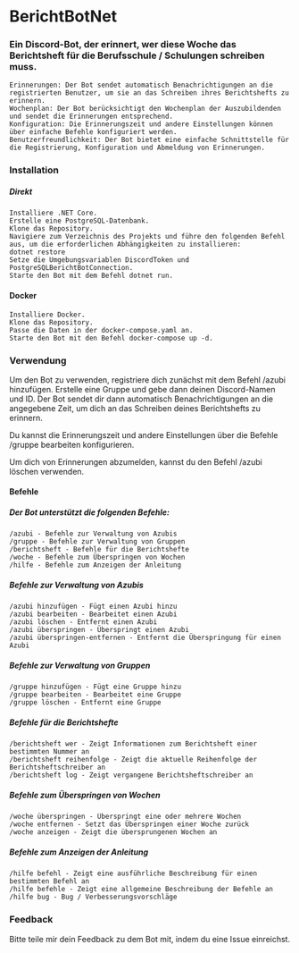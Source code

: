 # BerichtBotNet

### Ein Discord-Bot, der erinnert, wer diese Woche das Berichtsheft für die Berufsschule / Schulungen schreiben muss.

    Erinnerungen: Der Bot sendet automatisch Benachrichtigungen an die registrierten Benutzer, um sie an das Schreiben ihres Berichtshefts zu erinnern.
    Wochenplan: Der Bot berücksichtigt den Wochenplan der Auszubildenden und sendet die Erinnerungen entsprechend.
    Konfiguration: Die Erinnerungszeit und andere Einstellungen können über einfache Befehle konfiguriert werden.
    Benutzerfreundlichkeit: Der Bot bietet eine einfache Schnittstelle für die Registrierung, Konfiguration und Abmeldung von Erinnerungen.

### Installation
##### Direkt

    Installiere .NET Core.
    Erstelle eine PostgreSQL-Datenbank.
    Klone das Repository.
    Navigiere zum Verzeichnis des Projekts und führe den folgenden Befehl aus, um die erforderlichen Abhängigkeiten zu installieren:
    dotnet restore
    Setze die Umgebungsvariablen DiscordToken und PostgreSQLBerichtBotConnection.
    Starte den Bot mit dem Befehl dotnet run.

#### Docker

    Installiere Docker.
    Klone das Repository.
    Passe die Daten in der docker-compose.yaml an.
    Starte den Bot mit den Befehl docker-compose up -d.

### Verwendung

Um den Bot zu verwenden, registriere dich zunächst mit dem Befehl /azubi hinzufügen. Erstelle eine Gruppe und gebe dann deinen Discord-Namen und ID. Der Bot sendet dir dann automatisch Benachrichtigungen an die angegebene Zeit, um dich an das Schreiben deines Berichtshefts zu erinnern.

Du kannst die Erinnerungszeit und andere Einstellungen über die Befehle /gruppe bearbeiten konfigurieren.

Um dich von Erinnerungen abzumelden, kannst du den Befehl /azubi löschen verwenden.

#### Befehle

##### Der Bot unterstützt die folgenden Befehle:

    /azubi - Befehle zur Verwaltung von Azubis
    /gruppe - Befehle zur Verwaltung von Gruppen
    /berichtsheft - Befehle für die Berichtshefte
    /woche - Befehle zum Überspringen von Wochen
    /hilfe - Befehle zum Anzeigen der Anleitung

##### Befehle zur Verwaltung von Azubis

    /azubi hinzufügen - Fügt einen Azubi hinzu
    /azubi bearbeiten - Bearbeitet einen Azubi
    /azubi löschen - Entfernt einen Azubi
    /azubi überspringen - Überspringt einen Azubi
    /azubi überspringen-entfernen - Entfernt die Überspringung für einen Azubi

##### Befehle zur Verwaltung von Gruppen

    /gruppe hinzufügen - Fügt eine Gruppe hinzu
    /gruppe bearbeiten - Bearbeitet eine Gruppe
    /gruppe löschen - Entfernt eine Gruppe

##### Befehle für die Berichtshefte

    /berichtsheft wer - Zeigt Informationen zum Berichtsheft einer bestimmten Nummer an
    /berichtsheft reihenfolge - Zeigt die aktuelle Reihenfolge der Berichtsheftschreiber an
    /berichtsheft log - Zeigt vergangene Berichtsheftschreiber an

##### Befehle zum Überspringen von Wochen

    /woche überspringen - Überspringt eine oder mehrere Wochen
    /woche entfernen - Setzt das Überspringen einer Woche zurück
    /woche anzeigen - Zeigt die übersprungenen Wochen an

##### Befehle zum Anzeigen der Anleitung

    /hilfe befehl - Zeigt eine ausführliche Beschreibung für einen bestimmten Befehl an
    /hilfe befehle - Zeigt eine allgemeine Beschreibung der Befehle an
    /hilfe bug - Bug / Verbesserungsvorschläge

### Feedback

Bitte teile mir dein Feedback zu dem Bot mit, indem du eine Issue einreichst.

